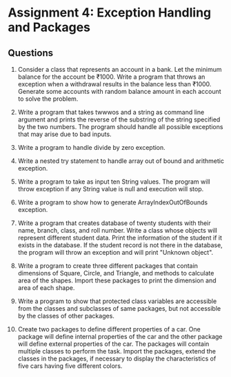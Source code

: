 # Assignment 4: Exception Handling and Packages

## Questions

1. Consider a class that represents an account in a bank. Let the minimum balance for the account be ₹1000. Write a program that throws an exception when a withdrawal results in the balance less than ₹1000. Generate some accounts with random balance amount in each account to solve the problem.

2. Write a program that takes twwwos and a string as command line argument and prints the reverse of the substring of the string specified by the two numbers. The program should handle all possible exceptions that may arise due to bad inputs.

3. Write a program to handle divide by zero exception.

4. Write a nested try statement to handle array out of bound and arithmetic exception.

5. Write a program to take as input ten String values. The program will throw exception if any String value is null and execution will stop.

6. Write a program to show how to generate ArrayIndexOutOfBounds exception.

7. Write a program that creates database of twenty students with their name, branch, class, and roll number. Write a class whose objects will represent different student data. Print the information of the student if it exists in the database. If the student record is not there in the database, the program will throw an exception and will print "Unknown object".

8. Write a program to create three different packages that contain dimensions of Square, Circle, and Triangle, and methods to calculate area of the shapes. Import these packages to print the dimension and area of each shape.

9. Write a program to show that protected class variables are accessible from the classes and subclasses of same packages, but not accessible by the classes of other packages.

10. Create two packages to define different properties of a car. One package will define internal properties of the car and the other package will define external properties of the car. The packages will contain multiple classes to perform the task. Import the packages, extend the classes in the packages, if necessary to display the characteristics of five cars having five different colors.
